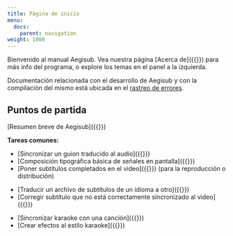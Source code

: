 ```yaml
---
title: Página de inicio
menu:
  docs:
    parent: navigation
weight: 1000
---
```


Bienvenido al manual Aegisub. Vea nuestra página [Acerca de]({{<relref path="About">}}) para más info del programa, o explore los temas en el panel a la izquierda.

Documentación relacionada con el desarrollo de Aegisub y con la compilación del mismo está ubicada en el [rastreo de errores](https://github.com/Aegisub/Aegisub/issues).

## Puntos de partida

[Resumen breve de Aegisub]({{<relref path="Overview">}})

**Tareas comunes:**

- [Sincronizar un guion traducido al audio]({{<relref path="Audio">}})
- [Composición tipográfica básica de señales en pantalla]({{<relref path="Tutorials#composición-tipográfica-visual">}})
- [Poner subtítulos completados en el video]({{<relref path="Attaching_subtitles_to_video">}}) (para la reproducción o distribución)

<!-- -->

- [Traducir un archivo de subtítulos de un idioma a otro]({{<relref path="Translation_Assistant">}})
- [Corregir subtítulo que no está correctamente sincronizado al video]({{<relref path="Shift_Times">}})

<!-- -->

- [Sincronizar karaoke con una canción]({{<relref path="Tutorials#sincronizador-kanji">}})
- [Crear efectos al estilo karaoke]({{<relref path="Automation/Karaoke_Templater/Tutorial_1">}})
